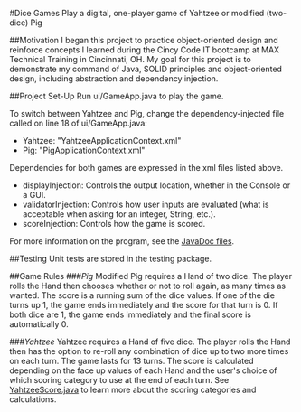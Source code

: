 #Dice Games
    Play a digital, one-player game of Yahtzee or modified (two-dice) Pig

##Motivation
I began this project to practice object-oriented design and reinforce concepts I learned during the Cincy Code IT bootcamp at MAX Technical Training in Cincinnati, OH.  My goal for this project is to demonstrate my command of Java, SOLID principles and object-oriented design, including abstraction and dependency injection.

##Project Set-Up
Run ui/GameApp.java to play the game.  

To switch between Yahtzee and Pig, change the dependency-injected file called on line 18 of ui/GameApp.java:
<ul>
<li>Yahtzee: "YahtzeeApplicationContext.xml"</li>
<li>Pig: "PigApplicationContext.xml"</li>
</ul>

Dependencies for both games are expressed in the xml files listed above.  
<ul>
<li>displayInjection: Controls the output location, whether in the Console or a GUI.</li>
<li>validatorInjection: Controls how user inputs are evaluated (what is acceptable when asking for an integer, String, etc.).</li>
<li>scoreInjection: Controls how the game is scored.</li> 
</ul>

For more information on the program, see the <a href="https://github.com/sarawille/Yahtzee/tree/master/doc">JavaDoc files</a>.

##Testing
Unit tests are stored in the testing package.

##Game Rules
###_Pig_
Modified Pig requires a Hand of two dice.  The player rolls the Hand then chooses whether or not to roll again, as many times as wanted. The score is a running sum of the dice values. If one of the die turns up 1, the game ends immediately and the score for that turn is 0.  If both dice are 1, the game ends immediately and the final score is automatically 0.

###_Yahtzee_
Yahtzee requires a Hand of five dice.  The player rolls the Hand then has the option to re-roll any combination of dice up to two more times on each turn. The game lasts for 13 turns. The score is calculated depending on the face up values of each Hand and the user's choice of which scoring category to use at the end of each turn.  See <a href="https://github.com/sarawille/Yahtzee/blob/master/scoring/YahtzeeScore.java">YahtzeeScore.java</a> to learn more about the scoring categories and calculations.
